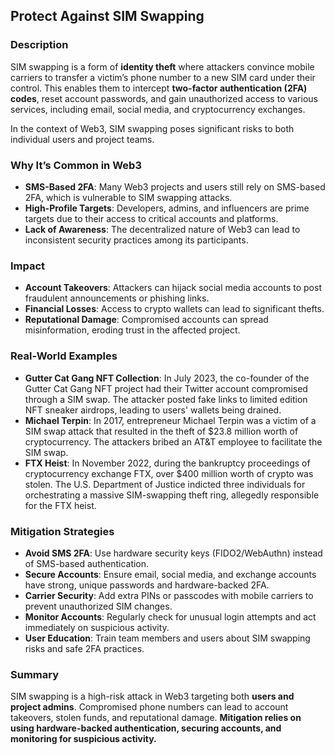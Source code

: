 
## Protect Against SIM Swapping

### Description
SIM swapping is a form of **identity theft** where attackers convince mobile carriers to transfer a victim’s phone number to a new SIM card under their control. This enables them to intercept **two-factor authentication (2FA) codes**, reset account passwords, and gain unauthorized access to various services, including email, social media, and cryptocurrency exchanges.

In the context of Web3, SIM swapping poses significant risks to both individual users and project teams.

### Why It’s Common in Web3
- **SMS-Based 2FA**: Many Web3 projects and users still rely on SMS-based 2FA, which is vulnerable to SIM swapping attacks.
- **High-Profile Targets**: Developers, admins, and influencers are prime targets due to their access to critical accounts and platforms.
- **Lack of Awareness**: The decentralized nature of Web3 can lead to inconsistent security practices among its participants.

### Impact
- **Account Takeovers**: Attackers can hijack social media accounts to post fraudulent announcements or phishing links.
- **Financial Losses**: Access to crypto wallets can lead to significant thefts.
- **Reputational Damage**: Compromised accounts can spread misinformation, eroding trust in the affected project.

### Real-World Examples
- **Gutter Cat Gang NFT Collection**: In July 2023, the co-founder of the Gutter Cat Gang NFT project had their Twitter account compromised through a SIM swap. The attacker posted fake links to limited edition NFT sneaker airdrops, leading to users' wallets being drained.
- **Michael Terpin**: In 2017, entrepreneur Michael Terpin was a victim of a SIM swap attack that resulted in the theft of $23.8 million worth of cryptocurrency. The attackers bribed an AT&T employee to facilitate the SIM swap.
- **FTX Heist**: In November 2022, during the bankruptcy proceedings of cryptocurrency exchange FTX, over $400 million worth of crypto was stolen. The U.S. Department of Justice indicted three individuals for orchestrating a massive SIM-swapping theft ring, allegedly responsible for the FTX heist.

### Mitigation Strategies
- **Avoid SMS 2FA**: Use hardware security keys (FIDO2/WebAuthn) instead of SMS-based authentication.
- **Secure Accounts**: Ensure email, social media, and exchange accounts have strong, unique passwords and hardware-backed 2FA.
- **Carrier Security**: Add extra PINs or passcodes with mobile carriers to prevent unauthorized SIM changes.
- **Monitor Accounts**: Regularly check for unusual login attempts and act immediately on suspicious activity.
- **User Education**: Train team members and users about SIM swapping risks and safe 2FA practices.

### Summary
SIM swapping is a high-risk attack in Web3 targeting both **users and project admins**. Compromised phone numbers can lead to account takeovers, stolen funds, and reputational damage. **Mitigation relies on using hardware-backed authentication, securing accounts, and monitoring for suspicious activity.**